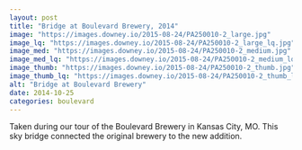 ```yaml
---
layout: post
title: "Bridge at Boulevard Brewery, 2014"
image: "https://images.downey.io/2015-08-24/PA250010-2_large.jpg"
image_lq: "https://images.downey.io/2015-08-24/PA250010-2_large_lq.jpg"
image_med: "https://images.downey.io/2015-08-24/PA250010-2_medium.jpg"
image_med_lq: "https://images.downey.io/2015-08-24/PA250010-2_medium_lq.jpg"
image_thumb: "https://images.downey.io/2015-08-24/PA250010-2_thumb.jpg"
image_thumb_lq: "https://images.downey.io/2015-08-24/PA250010-2_thumb_lq.jpg"
alt: "Bridge at Boulevard Brewery"
date: 2014-10-25
categories: boulevard
---
```


Taken during our tour of the Boulevard Brewery in Kansas City, MO.  This sky bridge connected the original brewery to the new addition.
